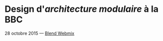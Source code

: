 
# Design d'*architecture modulaire* à la BBC


28 octobre 2015 — [Blend Webmix](http://2015.blendwebmix.com/)
